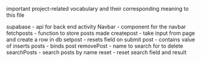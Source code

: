 important project-related vocabulary and their corresponding
meaning to this file

supabase - api  for back end activity
Navbar - component for the navbar 
fetchposts - function to store posts made 
createpost - take input from page and create a row in db 
setpost - resets field on submit 
post - contains value of inserts
posts - binds post
removePost - name to search for to delete
searchPosts - search posts by name
reset - reset search field and result